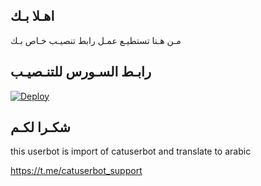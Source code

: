 ## اهـلا بـك
مـن هـنا تستطيـع عمـل رابط تنصيـب خـاص بـك

## رابـط السـورس للتنـصيـب

[![Deploy](https://www.herokucdn.com/deploy/button.svg)](https://heroku.com/deploy?template=https://github.com/x1dx/jmthon)

## شكـرا لكـم 


this userbot is import of catuserbot and translate to arabic

https://t.me/catuserbot_support
